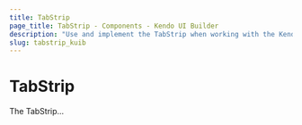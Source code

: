 ```yaml
---
title: TabStrip
page_title: TabStrip - Components - Kendo UI Builder
description: "Use and implement the TabStrip when working with the Kendo UI Builder tool for creating and managing Angular and AngularJS-based web applications."
slug: tabstrip_kuib
---
```


# TabStrip

The TabStrip...

<!-- screen -->
